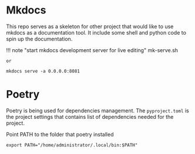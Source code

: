 
# Mkdocs

This repo serves as a skeleton for other project that would like to use mkdocs as a documentation tool.
It include some shell and python code to spin up the documentation.


!!! note "start mkdocs development server for live editing"
    mk-serve.sh

    or

    mkdocs serve -a 0.0.0.0:8081

# Poetry

Poetry is being used for dependencies management.
The `pyproject.toml` is the project settings that contains list of dependencies needed for the project.

Point PATH to the folder that poetry installed
```console
export PATH="/home/administrator/.local/bin:$PATH"
```


